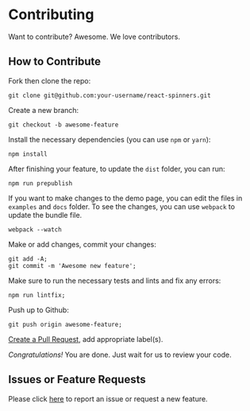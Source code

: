 # Contributing

Want to contribute? Awesome. We love contributors.

## How to Contribute

Fork then clone the repo:

    git clone git@github.com:your-username/react-spinners.git

Create a new branch:

    git checkout -b awesome-feature

Install the necessary dependencies (you can use `npm` or `yarn`):

    npm install

After finishing your feature, to update the `dist` folder, you can run:

    npm run prepublish

If you want to make changes to the demo page, you can edit the files in `examples` and `docs` folder.
To see the changes, you can use `webpack` to update the bundle file.

    webpack --watch

Make or add changes, commit your changes:

    git add -A;
    git commit -m 'Awesome new feature';

Make sure to run the necessary tests and lints and fix any errors:

    npm run lintfix;

Push up to Github:

    git push origin awesome-feature;

[Create a Pull Request][pr], add appropriate label(s).

[pr]: https://www.github.com/davidhu2000/react-spinners/compare/

_Congratulations!_ You are done. Just wait for us to review your code.

## Issues or Feature Requests

Please click [here](https://github.com/davidhu2000/react-spinners/issues/new) to report an issue or request a new feature.
